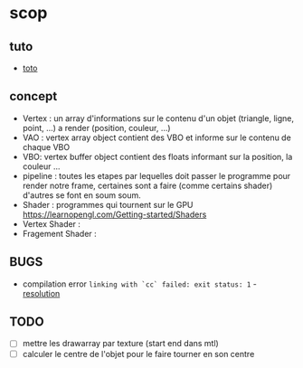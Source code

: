 # scop
## tuto
  - [toto](http://nercury.github.io/rust/opengl/tutorial/2018/02/10/opengl-in-rust-from-scratch-03-compiling-shaders.html)
## concept
 - Vertex : un array d'informations sur le contenu d'un objet (triangle, ligne, point, ...) a render (position, couleur, ...)
 - VAO : vertex array object contient des VBO et informe sur le contenu de chaque VBO
 - VBO: vertex buffer object contient des floats informant sur la position, la couleur ...
 - pipeline : toutes les etapes par lequelles doit passer le programme pour render notre frame, certaines sont a faire (comme certains shader) d'autres se font en soum soum.
 - Shader : programmes qui tournent sur le GPU https://learnopengl.com/Getting-started/Shaders
 - Vertex Shader : 
 - Fragement Shader :
## BUGS
 - compilation error ```linking with `cc` failed: exit status: 1``` - [resolution](https://stackoverflow.com/questions/28124221/error-linking-with-cc-failed-exit-code-1)

## TODO

 - [ ] mettre les drawarray par texture (start end dans mtl)
 - [ ] calculer le centre de l'objet pour le faire tourner en son centre